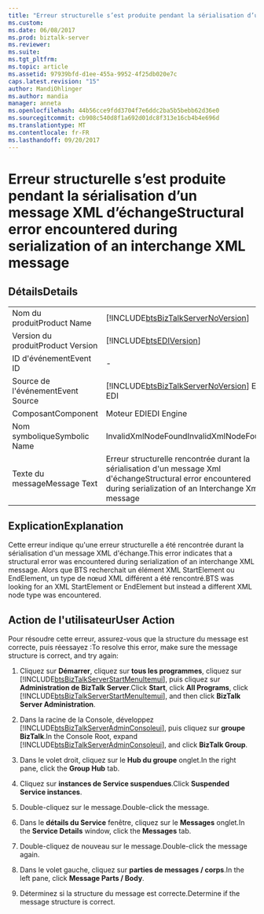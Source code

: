 ```yaml
---
title: "Erreur structurelle s’est produite pendant la sérialisation d’un message XML d’échange | Documents Microsoft"
ms.custom: 
ms.date: 06/08/2017
ms.prod: biztalk-server
ms.reviewer: 
ms.suite: 
ms.tgt_pltfrm: 
ms.topic: article
ms.assetid: 97939bfd-d1ee-455a-9952-4f25db020e7c
caps.latest.revision: "15"
author: MandiOhlinger
ms.author: mandia
manager: anneta
ms.openlocfilehash: 44b56cce9fdd3704f7e6ddc2ba5b5bebb62d36e0
ms.sourcegitcommit: cb908c540d8f1a692d01dc8f313e16cb4b4e696d
ms.translationtype: MT
ms.contentlocale: fr-FR
ms.lasthandoff: 09/20/2017
---
```

# <a name="structural-error-encountered-during-serialization-of-an-interchange-xml-message"></a><span data-ttu-id="57dda-102">Erreur structurelle s’est produite pendant la sérialisation d’un message XML d’échange</span><span class="sxs-lookup"><span data-stu-id="57dda-102">Structural error encountered during serialization of an interchange XML message</span></span>
## <a name="details"></a><span data-ttu-id="57dda-103">Détails</span><span class="sxs-lookup"><span data-stu-id="57dda-103">Details</span></span>  
  
|||  
|-|-|  
|<span data-ttu-id="57dda-104">Nom du produit</span><span class="sxs-lookup"><span data-stu-id="57dda-104">Product Name</span></span>|[!INCLUDE[btsBizTalkServerNoVersion](../includes/btsbiztalkservernoversion-md.md)]|  
|<span data-ttu-id="57dda-105">Version du produit</span><span class="sxs-lookup"><span data-stu-id="57dda-105">Product Version</span></span>|[!INCLUDE[btsEDIVersion](../includes/btsediversion-md.md)]|  
|<span data-ttu-id="57dda-106">ID d'événement</span><span class="sxs-lookup"><span data-stu-id="57dda-106">Event ID</span></span>|-|  
|<span data-ttu-id="57dda-107">Source de l'événement</span><span class="sxs-lookup"><span data-stu-id="57dda-107">Event Source</span></span>|[!INCLUDE[btsBizTalkServerNoVersion](../includes/btsbiztalkservernoversion-md.md)]<span data-ttu-id="57dda-108"> EDI</span><span class="sxs-lookup"><span data-stu-id="57dda-108"> EDI</span></span>|  
|<span data-ttu-id="57dda-109">Composant</span><span class="sxs-lookup"><span data-stu-id="57dda-109">Component</span></span>|<span data-ttu-id="57dda-110">Moteur EDI</span><span class="sxs-lookup"><span data-stu-id="57dda-110">EDI Engine</span></span>|  
|<span data-ttu-id="57dda-111">Nom symbolique</span><span class="sxs-lookup"><span data-stu-id="57dda-111">Symbolic Name</span></span>|<span data-ttu-id="57dda-112">InvalidXmlNodeFound</span><span class="sxs-lookup"><span data-stu-id="57dda-112">InvalidXmlNodeFound</span></span>|  
|<span data-ttu-id="57dda-113">Texte du message</span><span class="sxs-lookup"><span data-stu-id="57dda-113">Message Text</span></span>|<span data-ttu-id="57dda-114">Erreur structurelle rencontrée durant la sérialisation d'un message Xml d'échange</span><span class="sxs-lookup"><span data-stu-id="57dda-114">Structural error encountered during serialization of an Interchange Xml message</span></span>|  
  
## <a name="explanation"></a><span data-ttu-id="57dda-115">Explication</span><span class="sxs-lookup"><span data-stu-id="57dda-115">Explanation</span></span>  
 <span data-ttu-id="57dda-116">Cette erreur indique qu'une erreur structurelle a été rencontrée durant la sérialisation d'un message XML d'échange.</span><span class="sxs-lookup"><span data-stu-id="57dda-116">This error indicates that a structural error was encountered during serialization of an interchange XML message.</span></span> <span data-ttu-id="57dda-117">Alors que BTS recherchait un élément XML StartElement ou EndElement, un type de nœud XML différent a été rencontré.</span><span class="sxs-lookup"><span data-stu-id="57dda-117">BTS was looking for an XML StartElement or EndElement but instead a different XML node type was encountered.</span></span>  
  
## <a name="user-action"></a><span data-ttu-id="57dda-118">Action de l'utilisateur</span><span class="sxs-lookup"><span data-stu-id="57dda-118">User Action</span></span>  
 <span data-ttu-id="57dda-119">Pour résoudre cette erreur, assurez-vous que la structure du message est correcte, puis réessayez :</span><span class="sxs-lookup"><span data-stu-id="57dda-119">To resolve this error, make sure the message structure is correct, and try again:</span></span>  
  
1.  <span data-ttu-id="57dda-120">Cliquez sur **Démarrer**, cliquez sur **tous les programmes**, cliquez sur [!INCLUDE[btsBizTalkServerStartMenuItemui](../includes/btsbiztalkserverstartmenuitemui-md.md)], puis cliquez sur **Administration de BizTalk Server**.</span><span class="sxs-lookup"><span data-stu-id="57dda-120">Click **Start**, click **All Programs**, click [!INCLUDE[btsBizTalkServerStartMenuItemui](../includes/btsbiztalkserverstartmenuitemui-md.md)], and then click **BizTalk Server Administration**.</span></span>  
  
2.  <span data-ttu-id="57dda-121">Dans la racine de la Console, développez [!INCLUDE[btsBizTalkServerAdminConsoleui](../includes/btsbiztalkserveradminconsoleui-md.md)], puis cliquez sur **groupe BizTalk**.</span><span class="sxs-lookup"><span data-stu-id="57dda-121">In the Console Root, expand [!INCLUDE[btsBizTalkServerAdminConsoleui](../includes/btsbiztalkserveradminconsoleui-md.md)], and click **BizTalk Group**.</span></span>  
  
3.  <span data-ttu-id="57dda-122">Dans le volet droit, cliquez sur le **Hub du groupe** onglet.</span><span class="sxs-lookup"><span data-stu-id="57dda-122">In the right pane, click the **Group Hub** tab.</span></span>  
  
4.  <span data-ttu-id="57dda-123">Cliquez sur **instances de Service suspendues**.</span><span class="sxs-lookup"><span data-stu-id="57dda-123">Click **Suspended Service instances**.</span></span>  
  
5.  <span data-ttu-id="57dda-124">Double-cliquez sur le message.</span><span class="sxs-lookup"><span data-stu-id="57dda-124">Double-click the message.</span></span>  
  
6.  <span data-ttu-id="57dda-125">Dans le **détails du Service** fenêtre, cliquez sur le **Messages** onglet.</span><span class="sxs-lookup"><span data-stu-id="57dda-125">In the **Service Details** window, click the **Messages** tab.</span></span>  
  
7.  <span data-ttu-id="57dda-126">Double-cliquez de nouveau sur le message.</span><span class="sxs-lookup"><span data-stu-id="57dda-126">Double-click the message again.</span></span>  
  
8.  <span data-ttu-id="57dda-127">Dans le volet gauche, cliquez sur **parties de messages / corps**.</span><span class="sxs-lookup"><span data-stu-id="57dda-127">In the left pane, click **Message Parts / Body**.</span></span>  
  
9. <span data-ttu-id="57dda-128">Déterminez si la structure du message est correcte.</span><span class="sxs-lookup"><span data-stu-id="57dda-128">Determine if the message structure is correct.</span></span>